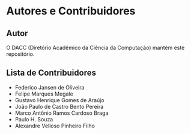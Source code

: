 # Autores e Contribuidores

## Autor

O DACC (Diretório Acadêmico da Ciência da Computação) mantém este repositório.

## Lista de Contribuidores

- Federico Jansen de Oliveira
- Felipe Marques Megale
- Gustavo Henrique Gomes de Araújo
- João Paulo de Castro Bento Pereira
- Marco Antônio Ramos Cardoso Braga
- Paulo H. Souza
- Alexandre Velloso Pinheiro Filho
